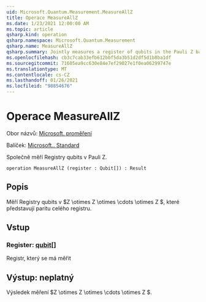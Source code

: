 ```yaml
---
uid: Microsoft.Quantum.Measurement.MeasureAllZ
title: Operace MeasureAllZ
ms.date: 1/23/2021 12:00:00 AM
ms.topic: article
qsharp.kind: operation
qsharp.namespace: Microsoft.Quantum.Measurement
qsharp.name: MeasureAllZ
qsharp.summary: Jointly measures a register of qubits in the Pauli Z basis.
ms.openlocfilehash: cb3c7cab33efb612bbf5da3b51d2df5d1b8ba1df
ms.sourcegitcommit: 71605ea9cc630e84e7ef29027e1f0ea06299747e
ms.translationtype: MT
ms.contentlocale: cs-CZ
ms.lasthandoff: 01/26/2021
ms.locfileid: "98854676"
---
```

# <a name="measureallz-operation"></a>Operace MeasureAllZ

Obor názvů: [Microsoft. proměření](xref:Microsoft.Quantum.Measurement)

Balíček: [Microsoft.. Standard](https://nuget.org/packages/Microsoft.Quantum.Standard)


Společně měří Registry qubits v Pauli Z.

```qsharp
operation MeasureAllZ (register : Qubit[]) : Result
```


## <a name="description"></a>Popis

Měří Registry qubits v $Z \otimes Z \otimes \cdots \otimes Z $, které představují paritu celého registru.

## <a name="input"></a>Vstup

### <a name="register--qubit"></a>Register: [qubit](xref:microsoft.quantum.lang-ref.qubit)[]

Registr, který se má měřit



## <a name="output--__invalidresult__"></a>Výstup: __neplatný <Result>__

Výsledek měření $Z \otimes Z \otimes \cdots \otimes Z $.